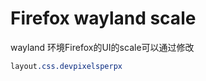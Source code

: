 # Firefox wayland scale

<!--more-->
wayland 环境Firefox的UI的scale可以通过修改
```css
layout.css.devpixelsperpx
```

